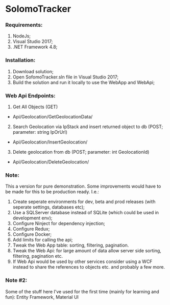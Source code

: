 # SolomoTracker

### Requirements:
1. NodeJs;
2. Visual Studio 2017;
3. .NET Framework 4.8;

### Installation:
1. Download solution;
2. Open SofomoTracker.sln file in Visual Studio 2017;
3. Build the solution and run it locally to use the WebApp and WebApi;

### Web Api Endpoints:
1. Get All Objects (GET)
  - Api/Geolocation/GetGeolocationData/


2. Search Geolocation via IpStack and insert returned object to db (POST; parameter: string IpOrUrl)
  - Api/Geolocation/InsertGeolocation/


3. Delete geolocation from db (POST; parameter: int GeolocationId)
  - Api/Geolocation/DeleteGeolocation/
  
### Note:
This a version for pure demonstration. Some improvements would have to be made for this to be production ready. I.e.:
1. Create seperate environments for dev, beta and prod releases (with seperate settings, databases etc);
2. Use a SQLServer database instead of SQLite (which could be used in development env);
2. Configure Ninject for dependency injection;
3. Configure Redux;
4. Configure Docker;
5. Add limits for calling the api;
6. Tweak the Web App table: sorting, filtering, pagination.
7. Tweak the Web Api: for large amount of data allow server side sorting, filtering, pagination etc.
8. If Web Api would be used by other services consider using a WCF instead to share the references to objects etc.
and probably a few more.

### Note #2:
Some of the stuff here I've used for the first time (mainly for learning and fun): Entity Framework, Material UI
